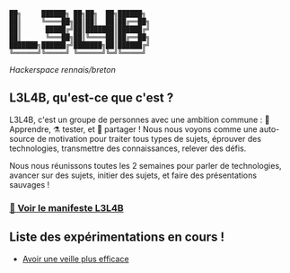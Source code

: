 ```
██╗     ██████╗ ██╗██╗  ██╗██████╗ 
██║     ╚════██╗██║██║  ██║██╔══██╗
██║      █████╔╝██║███████║██████╔╝
██║      ╚═══██╗██║╚════██║██╔══██╗
███████╗██████╔╝███████╗██║██████╔╝
╚══════╝╚═════╝ ╚══════╝╚═╝╚═════╝ 
```
*Hackerspace rennais/breton*

## L3L4B, qu'est-ce que c'est ?
L3L4B, c'est un groupe de personnes avec une ambition commune : 🧠 Apprendre, ⚗ tester, et 📢 partager ! Nous nous voyons comme une auto-source de motivation pour traiter tous types de sujets, éprouver des technologies, transmettre des connaissances, relever des défis.  

Nous nous réunissons toutes les 2 semaines pour parler de technologies, avancer sur des sujets, initier des sujets, et faire des présentations sauvages !  

### [📜 Voir le manifeste L3L4B](./manifesto.md)

## Liste des expérimentations en cours !
* [Avoir une veille plus efficace](./experimentations/1-veille-plus-efficace)
